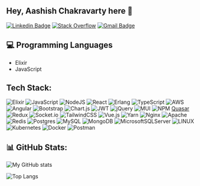 ## Hey, Aashish Chakravarty here 👋

[![Linkedin Badge](https://img.shields.io/badge/-AashishChakravarty-blue?logo=Linkedin&link=https://www.linkedin.com/in/aashishchakravarty)](https://www.linkedin.com/in/aashishchakravarty/)
[![Stack Overflow](https://img.shields.io/badge/-Aashish%20Chakravarty-FE7A16?logo=stack-overflow&logoColor=white)](https://stackoverflow.com/users/9971128) 
[![Gmail Badge](https://img.shields.io/badge/-chakravartyaashish@gmail.com-c14438?logo=Gmail&logoColor=white&link=mailto:chakravartyaashish@gmail.com)](mailto:chakravartyaashish@gmail.com)


## :computer: Programming Languages
* Elixir
* JavaScript

## Tech Stack:

![Elixir](https://img.shields.io/badge/elixir-%234B275F.svg?style=flat&logo=elixir&logoColor=white)
![JavaScript](https://img.shields.io/badge/javascript-%23323330.svg?style=flat&logo=javascript&logoColor=%23F7DF1E)
![NodeJS](https://img.shields.io/badge/node.js-6DA55F?style=flat&logo=node.js&logoColor=white)
![React](https://img.shields.io/badge/react-%2320232a.svg?style=flat&logo=react&logoColor=%2361DAFB)
![Erlang](https://img.shields.io/badge/Erlang-white.svg?style=flat&logo=erlang&logoColor=a90533) ![TypeScript](https://img.shields.io/badge/typescript-%23007ACC.svg?style=flat&logo=typescript&logoColor=white) ![AWS](https://img.shields.io/badge/AWS-%23FF9900.svg?style=flat&logo=amazon-aws&logoColor=white) ![Angular](https://img.shields.io/badge/angular-%23DD0031.svg?style=flat&logo=angular&logoColor=white) ![Bootstrap](https://img.shields.io/badge/bootstrap-%23563D7C.svg?style=flat&logo=bootstrap&logoColor=white) ![Chart.js](https://img.shields.io/badge/chart.js-F5788D.svg?style=flat&logo=chart.js&logoColor=white) ![JWT](https://img.shields.io/badge/JWT-black?style=flat&logo=JSON%20web%20tokens) ![jQuery](https://img.shields.io/badge/jquery-%230769AD.svg?style=flat&logo=jquery&logoColor=white) ![MUI](https://img.shields.io/badge/MUI-%230081CB.svg?style=flat&logo=material-ui&logoColor=white) ![NPM](https://img.shields.io/badge/NPM-%23000000.svg?style=flat&logo=npm&logoColor=white) [Quasar](https://img.shields.io/badge/Quasar-16B7FB?style=flat&logo=quasar&logoColor=black) ![Redux](https://img.shields.io/badge/redux-%23593d88.svg?style=flat&logo=redux&logoColor=white) ![Socket.io](https://img.shields.io/badge/Socket.io-black?style=flat&logo=socket.io&badgeColor=010101) ![TailwindCSS](https://img.shields.io/badge/tailwindcss-%2338B2AC.svg?style=flat&logo=tailwind-css&logoColor=white) ![Vue.js](https://img.shields.io/badge/vuejs-%2335495e.svg?style=flat&logo=vuedotjs&logoColor=%234FC08D) ![Yarn](https://img.shields.io/badge/yarn-%232C8EBB.svg?style=flat&logo=yarn&logoColor=white) ![Nginx](https://img.shields.io/badge/nginx-%23009639.svg?style=flat&logo=nginx&logoColor=white) ![Apache](https://img.shields.io/badge/apache-%23D42029.svg?style=flat&logo=apache&logoColor=white) ![Redis](https://img.shields.io/badge/redis-%23DD0031.svg?style=flat&logo=redis&logoColor=white) ![Postgres](https://img.shields.io/badge/postgres-%23316192.svg?style=flat&logo=postgresql&logoColor=white) ![MySQL](https://img.shields.io/badge/mysql-%2300f.svg?style=flat&logo=mysql&logoColor=white) ![MongoDB](https://img.shields.io/badge/MongoDB-%234ea94b.svg?style=flat&logo=mongodb&logoColor=white) ![MicrosoftSQLServer](https://img.shields.io/badge/Microsoft%20SQL%20Sever-CC2927?style=flat&logo=microsoft%20sql%20server&logoColor=white) ![LINUX](https://img.shields.io/badge/Linux-FCC624?style=flat&logo=linux&logoColor=black) ![Kubernetes](https://img.shields.io/badge/kubernetes-%23326ce5.svg?style=flat&logo=kubernetes&logoColor=white) ![Docker](https://img.shields.io/badge/docker-%230db7ed.svg?style=flat&logo=docker&logoColor=white) ![Postman](https://img.shields.io/badge/Postman-FF6C37?style=flat&logo=postman&logoColor=white) 


## 📊 GitHub Stats:

![My GitHub stats](https://github-readme-stats-pi-three-43.vercel.app/api?username=AashishChakravarty&theme=default&hide_border=false&include_all_commits=false&count_private=true&show_icons=true)

![Top Langs](https://github-readme-stats-pi-three-43.vercel.app/api/top-langs/?username=AashishChakravarty&include_all_commits=true&count_private=true&layout=compact&hide=php,html)

<!--
![Streak Stats](https://github-readme-streak-stats.herokuapp.com/?user=AashishChakravarty&theme=default&hide_border=false)
![My GitHub stats](https://github-readme-stats-pi-three-43.vercel.app/api?username=AashishChakravarty&show_icons=true)
![Streak Stats](https://github-readme-streak-stats.herokuapp.com/?user=AashishChakravarty&theme=default&hide_border=false)
-->





<!--
**AashishChakravarty/AashishChakravarty** is a ✨ _special_ ✨ repository because its `README.md` (this file) appears on your GitHub profile.

Here are some ideas to get you started:

- 🔭 I’m currently working on ...
- 🌱 I’m currently learning ...
- 👯 I’m looking to collaborate on ...
- 🤔 I’m looking for help with ...
- 💬 Ask me about ...
- 📫 How to reach me: ...
- 😄 Pronouns: ...
- ⚡ Fun fact: ...
-->
